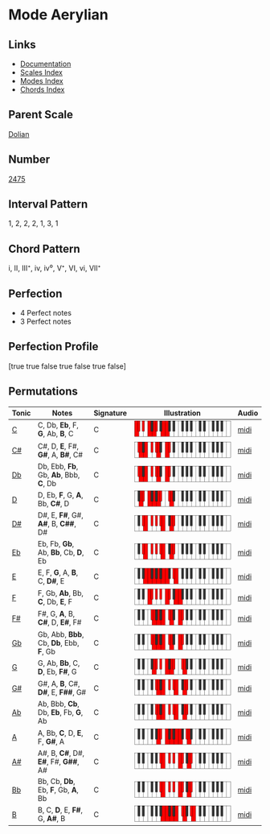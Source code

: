 # Mode Aerylian

## Links

- [Documentation](index.md)
- [Scales Index](Scales.md)
- [Modes Index](Modes.md)
- [Chords Index](Chords.md)

## Parent Scale

[Dolian](ScaleDolian.md)

## Number

[2475](https://ianring.com/musictheory/scales/2475)

## Interval Pattern

1, 2, 2, 2, 1, 3, 1

## Chord Pattern

i, II, III⁺, iv, iv⁰, V⁺, VI, vi, VII⁺

## Perfection

- 4 Perfect notes
- 3 Perfect notes

## Perfection Profile

[true true false true false true false]

## Permutations

| Tonic | Notes | Signature | Illustration | Audio |
|-------|-------|-----------|--------------|-------|
| [C](ModeCNaturalAerylian.md) | C, Db, **Eb**, F, **G**, Ab, **B**, C | C | ![CNaturalAerylian](ModeCNaturalAerylian.png) | [midi](https://github.com/edipermadi/music/blob/main/docs/ModeCNaturalAerylian.mid?raw=true) |
| [C#](ModeCSharpAerylian.md) | C#, D, **E**, F#, **G#**, A, **B#**, C# | C | ![CSharpAerylian](ModeCSharpAerylian.png) | [midi](https://github.com/edipermadi/music/blob/main/docs/ModeCSharpAerylian.mid?raw=true) |
| [Db](ModeDFlatAerylian.md) | Db, Ebb, **Fb**, Gb, **Ab**, Bbb, **C**, Db | C | ![DFlatAerylian](ModeDFlatAerylian.png) | [midi](https://github.com/edipermadi/music/blob/main/docs/ModeDFlatAerylian.mid?raw=true) |
| [D](ModeDNaturalAerylian.md) | D, Eb, **F**, G, **A**, Bb, **C#**, D | C | ![DNaturalAerylian](ModeDNaturalAerylian.png) | [midi](https://github.com/edipermadi/music/blob/main/docs/ModeDNaturalAerylian.mid?raw=true) |
| [D#](ModeDSharpAerylian.md) | D#, E, **F#**, G#, **A#**, B, **C##**, D# | C | ![DSharpAerylian](ModeDSharpAerylian.png) | [midi](https://github.com/edipermadi/music/blob/main/docs/ModeDSharpAerylian.mid?raw=true) |
| [Eb](ModeEFlatAerylian.md) | Eb, Fb, **Gb**, Ab, **Bb**, Cb, **D**, Eb | C | ![EFlatAerylian](ModeEFlatAerylian.png) | [midi](https://github.com/edipermadi/music/blob/main/docs/ModeEFlatAerylian.mid?raw=true) |
| [E](ModeENaturalAerylian.md) | E, F, **G**, A, **B**, C, **D#**, E | C | ![ENaturalAerylian](ModeENaturalAerylian.png) | [midi](https://github.com/edipermadi/music/blob/main/docs/ModeENaturalAerylian.mid?raw=true) |
| [F](ModeFNaturalAerylian.md) | F, Gb, **Ab**, Bb, **C**, Db, **E**, F | C | ![FNaturalAerylian](ModeFNaturalAerylian.png) | [midi](https://github.com/edipermadi/music/blob/main/docs/ModeFNaturalAerylian.mid?raw=true) |
| [F#](ModeFSharpAerylian.md) | F#, G, **A**, B, **C#**, D, **E#**, F# | C | ![FSharpAerylian](ModeFSharpAerylian.png) | [midi](https://github.com/edipermadi/music/blob/main/docs/ModeFSharpAerylian.mid?raw=true) |
| [Gb](ModeGFlatAerylian.md) | Gb, Abb, **Bbb**, Cb, **Db**, Ebb, **F**, Gb | C | ![GFlatAerylian](ModeGFlatAerylian.png) | [midi](https://github.com/edipermadi/music/blob/main/docs/ModeGFlatAerylian.mid?raw=true) |
| [G](ModeGNaturalAerylian.md) | G, Ab, **Bb**, C, **D**, Eb, **F#**, G | C | ![GNaturalAerylian](ModeGNaturalAerylian.png) | [midi](https://github.com/edipermadi/music/blob/main/docs/ModeGNaturalAerylian.mid?raw=true) |
| [G#](ModeGSharpAerylian.md) | G#, A, **B**, C#, **D#**, E, **F##**, G# | C | ![GSharpAerylian](ModeGSharpAerylian.png) | [midi](https://github.com/edipermadi/music/blob/main/docs/ModeGSharpAerylian.mid?raw=true) |
| [Ab](ModeAFlatAerylian.md) | Ab, Bbb, **Cb**, Db, **Eb**, Fb, **G**, Ab | C | ![AFlatAerylian](ModeAFlatAerylian.png) | [midi](https://github.com/edipermadi/music/blob/main/docs/ModeAFlatAerylian.mid?raw=true) |
| [A](ModeANaturalAerylian.md) | A, Bb, **C**, D, **E**, F, **G#**, A | C | ![ANaturalAerylian](ModeANaturalAerylian.png) | [midi](https://github.com/edipermadi/music/blob/main/docs/ModeANaturalAerylian.mid?raw=true) |
| [A#](ModeASharpAerylian.md) | A#, B, **C#**, D#, **E#**, F#, **G##**, A# | C | ![ASharpAerylian](ModeASharpAerylian.png) | [midi](https://github.com/edipermadi/music/blob/main/docs/ModeASharpAerylian.mid?raw=true) |
| [Bb](ModeBFlatAerylian.md) | Bb, Cb, **Db**, Eb, **F**, Gb, **A**, Bb | C | ![BFlatAerylian](ModeBFlatAerylian.png) | [midi](https://github.com/edipermadi/music/blob/main/docs/ModeBFlatAerylian.mid?raw=true) |
| [B](ModeBNaturalAerylian.md) | B, C, **D**, E, **F#**, G, **A#**, B | C | ![BNaturalAerylian](ModeBNaturalAerylian.png) | [midi](https://github.com/edipermadi/music/blob/main/docs/ModeBNaturalAerylian.mid?raw=true) |

